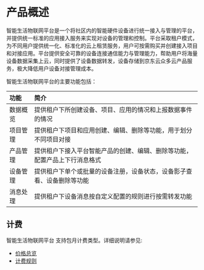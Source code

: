 # 产品概述

智能生活物联网平台是一个将社区内的智能硬件设备进行统一接入与管理的平台，并提供统一标准的应用接入服务来实现对设备的管理和控制。平台采取租户模式，为不同用户提供统一化、标准化的云上租赁服务，用户可按需购买并创建接入项目和对接应用。平台提供安全可靠的设备连接通信能力与管理能力，帮助用户将海量设备数据采集上云，同时提供了设备数据转发，设备存储到京东云众多云产品服务，极大降低用户设备对接管理成本。

智能生活物联网平台的主要功能包括：

|功能   | 简介    |
|:- |:-|
|数据概览 |提供租户下所创建设备、项目、应用的情况和上报数据事件的情况|
|项目管理 |提供租户下项目和应用创建、编辑、删除等功能，用于划分不同项目对接|
|产品管理 |提供租户下接入平台智能产品的创建、编辑、删除等功能，配置产品上下行消息格式|
|设备管理 |提供租户下单个或批量的设备注册，设备状态，设备影子查看、设备删除等功能|
|消息处理 |提供租户下设备消息按自定义配置的规则进行按需转发功能|


## 计费
智能生活物联网平台 支持包月计费类型。详细说明请参见:
- [价格总览](../Pricing/Price-Overview.md)
- [计费规则](../Pricing/Billing-Rules.md) 
